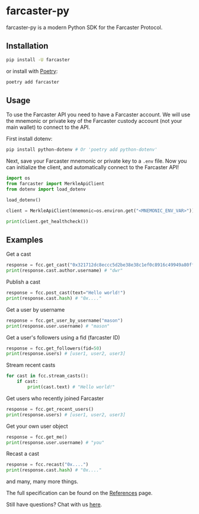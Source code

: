 # farcaster-py

farcaster-py is a modern Python SDK for the Farcaster Protocol.

## Installation

```bash
pip install -U farcaster
```

or install with [Poetry](https://python-poetry.org/):

```bash
poetry add farcaster
```


## Usage
To use the Farcaster API you need to have a Farcaster account. We will use the mnemonic or private key of the Farcaster custody account (not your main wallet) to connect to the API.

First install dotenv:
```bash
pip install python-dotenv # Or 'poetry add python-dotenv'
```
Next, save your Farcaster mnemonic or private key to a `.env` file. Now you can initialize the client, and automatically connect to the Farcaster API!

```python
import os
from farcaster import MerkleApiClient
from dotenv import load_dotenv

load_dotenv()

client = MerkleApiClient(mnemonic=os.environ.get("<MNEMONIC_ENV_VAR>"))

print(client.get_healthcheck())
```

## Examples

Get a cast

```python
response = fcc.get_cast("0x321712dc8eccc5d2be38e38c1ef0c8916c49949a80ffe20ec5752bb23ea4d86f")
print(response.cast.author.username) # "dwr"
```

Publish a cast

```python
response = fcc.post_cast(text="Hello world!")
print(response.cast.hash) # "0x...."
```

Get a user by username

```python
response = fcc.get_user_by_username("mason")
print(response.user.username) # "mason"
```

Get a user's followers using a fid (farcaster ID)

```python
response = fcc.get_followers(fid=50)
print(response.users) # [user1, user2, user3]
```

Stream recent casts

```python
for cast in fcc.stream_casts():
    if cast:
        print(cast.text) # "Hello world!"
```

Get users who recently joined Farcaster

```python
response = fcc.get_recent_users()
print(response.users) # [user1, user2, user3]
```

Get your own user object

```python
response = fcc.get_me()
print(response.user.username) # "you"
```

Recast a cast

```python
response = fcc.recast("0x....")
print(response.cast.hash) # "0x...."
```

and many, many more things.

The full specification can be found on the [References](reference.md) page.

Still have questions? Chat with us [here](https://t.me/+aW_ucWeBVUZiNThh).
